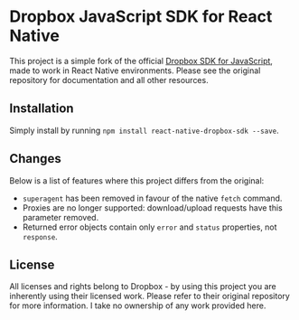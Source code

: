 # Dropbox JavaScript SDK for **React Native**

This project is a simple fork of the official [Dropbox SDK for JavaScript](https://github.com/dropbox/dropbox-sdk-js), made to work in React Native environments. Please see the original repository for documentation and all other resources.

## Installation

Simply install by running `npm install react-native-dropbox-sdk --save`.

## Changes

Below is a list of features where this project differs from the original:

 * `superagent` has been removed in favour of the native `fetch` command.
 * Proxies are no longer supported: download/upload requests have this parameter removed.
 * Returned error objects contain only `error` and `status` properties, not `response`.

## License

All licenses and rights belong to Dropbox - by using this project you are inherently using their licensed work. Please refer to their original repository for more information. I take no ownership of any work provided here.
